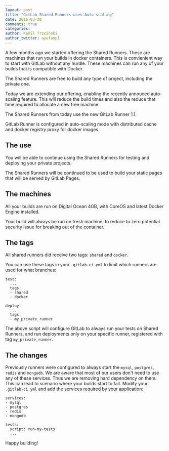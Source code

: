 ```yaml
---
layout: post
title: "GitLab Shared Runners uses Auto-scaling"
date: 2016-03-30
comments: true
categories:
author: Kamil Trzciński
author_twitter: ayufanpl
---
```


A few months ago we started offering the Shared Runners.
These are machines that run your builds in docker containers.
This is convienient way to start with GitLab without any hurdle.
These machines can run any of your builds that is compatible with Docker.

The Shared Runners are free to build any type of project, including the private one.

Today we are extending our offering, enabling the recently annouced auto-scaling feature.
This will reduce the build times and also the reduce that time required to allocate a new free machine.

<!--more-->

The Shared Runners from today use the new GitLab Runner 1.1.

GitLab Runner is configured in auto-scaling mode
with distributed cache and docker registry proxy for docker images.

## The use

You will be able to continue using the Shared Runners for testing and deploying your private projects.

The Shared Runners will be continued to be used to build your static pages that will be served by GitLab Pages.

## The machines

All your builds are run on Digital Ocean 4GB, with CoreOS and latest Docker Engine installed.

Your build will always be run on fresh machine, to reduce to zero potential security issue for breaking out of the container.

## The tags

All shared runners did receive two tags: `shared` and `docker`.

You can use these tags in your `.gitlab-ci.yml` to limit which runners are used for what branches:

```
test:
  ...
  tags:
  - shared
  - docker

deploy:
  ...
  tags:
  - my_private_runner
```

The above script will configure GitLab to always run your tests on Shared Runners, and run deployments only on your specific runner, registered with tag `my_private_runner`.

## The changes

Previously runners were configured to always start the `mysql`, `postgres`, `redis` and `mongodb`.
We are aware that most of our users don't need to use any of these services.
Thus we are removing hard dependency on them.
This can lead to scenario where your builds start to fail.
Modify your `.gitlab-ci.yml` and add the services required by your application:

```
services:
- mysql
- postgres
- redis
- mongodb

tests:
  script: run-my-tests
  ...
```

Happy building!
